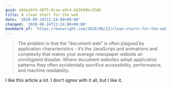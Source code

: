 ```yaml
---
guid: e04a16f4-d975-4caa-a9c4-bb26d4bc2506
title: A clean start for the web
date: '2020-08-24T12:24:00+00:00'
changed: '2020-08-24T12:24:00+00:00'
bookmark_of: 'https://macwright.com/2020/08/22/clean-starts-for-the-web.html'
---
```


> The problem is that the “document web” is often plagued by application characteristics - it’s the JavaScript and animations and complexity that makes your average newspaper website an unmitigated disaster. Where document websites adopt application patterns they often accidentally sacrifice accessibility, performance, and machine readability.

I like this article a lot. I don't _agree_ with it all, but I like it.

